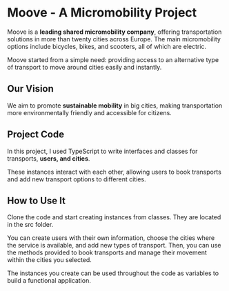 # Moove - A Micromobility Project

Moove is a **leading shared micromobility company**, offering transportation solutions in more than twenty cities across Europe. The main micromobility options include bicycles, bikes, and scooters, all of which are electric.

Moove started from a simple need: providing access to an alternative type of transport to move around cities easily and instantly.

## Our Vision

We aim to promote **sustainable mobility** in big cities, making transportation more environmentally friendly and accessible for citizens.

## Project Code

In this project, I used TypeScript to write interfaces and classes for transports, **users, and cities**.

These instances interact with each other, allowing users to book transports and add new transport options to different cities.

## How to Use It

Clone the code and start creating instances from classes. They are located in the src folder.

You can create users with their own information, choose the cities where the service is available, and add new types of transport. Then, you can use the methods provided to book transports and manage their movement within the cities you selected.

The instances you create can be used throughout the code as variables to build a functional application.
